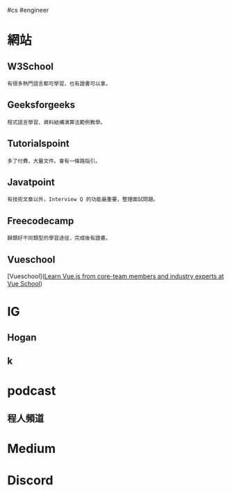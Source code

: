#cs #engineer 

# 網站

## W3School
	有很多熱門語言都可學習，也有證書可以拿。

## Geeksforgeeks
	程式語言學習、資料結構演算法範例教學。

## Tutorialspoint
	多了付費，大量文件。會有一條路指引。

## Javatpoint
	有技術文章以外，Interview Q 的功能最重要，整理面試問題。

## Freecodecamp
	歸類好不同類型的學習途徑，完成後有證書。

## Vueschool
[Vueschool]([Learn Vue.js from core-team members and industry experts at Vue School](https://vueschool.io/))

# IG
## Hogan
## k

# podcast
## 程人頻道

# Medium

# Discord


